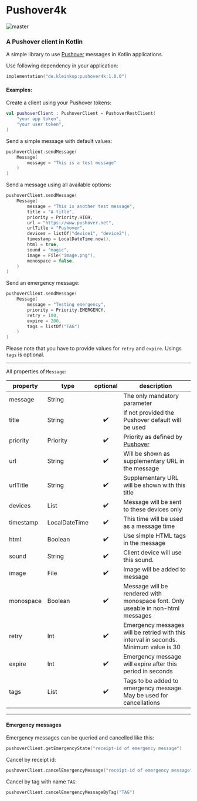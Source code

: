 # Pushover4k

![master](https://github.com/YoouDo/pushover4k/actions/workflows/master.yaml/badge.svg)

### A Pushover client in Kotlin

A simple library to use [Pushover](https://www.pushover.net) messages in Kotlin applications.

Use following dependency in your application:
```kotlin
implementation("de.kleinkop:pushover4k:1.0.0")
```

#### Examples:

Create a client using your Pushover tokens:

```kotlin
val pushoverClient : PushoverClient = PushoverRestClient(
    "your app token",
    "your user token",
)
```

Send a simple message with default values:

```kotlin
pushoverClient.sendMessage(
    Message(
        message = "This is a test message"
    )
)
```

Send a message using all available options: 

```kotlin
pushoverClient.sendMessage(
    Message(
        message = "This is another test message",
        title = "A title",
        priority = Priority.HIGH,
        url = "https://www.pushover.net",
        urlTitle = "Pushover",
        devices = listOf("device1", "device2"),
        timestamp = LocalDateTime.now(),
        html = true,
        sound = "magic",
        image = File("image.png"),
        monospace = false,
    )
)
```

Send an emergency message:
```kotlin
pushoverClient.sendMessage(
    Message(
        message = "Testing emergency",
        priority = Priority.EMERGENCY,
        retry = 100,
        expire = 200,
        tags = listOf("TAG")
    )
)
```
Please note that you have to provide values for `retry` and `expire`. Usings `tags` is optional.

---

All properties of `Message`:

| property  | type          |      optional      | description                                                                            |
|-----------|---------------|:------------------:|----------------------------------------------------------------------------------------|
| message   | String        |                    | The only mandatory parameter                                                           |
| title     | String        | :heavy_check_mark: | If not provided the Pushover default will be used                                      |
| priority  | Priority      | :heavy_check_mark: | Priority as defined by [Pushover](https://pushover.net/api#priority)                   |
| url       | String        | :heavy_check_mark: | Will be shown as supplementary URL in the message                                      |
| urlTitle  | String        | :heavy_check_mark: | Supplementary URL will be shown with this title                                        |
| devices   | List<String>  | :heavy_check_mark: | Message will be sent to these devices only                                             |
| timestamp | LocalDateTime | :heavy_check_mark: | This time will be used as a message time                                               |
| html      | Boolean       | :heavy_check_mark: | Use simple HTML tags in the message                                                    |
| sound     | String        | :heavy_check_mark: | Client device will use this sound.                                                     |
| image     | File          | :heavy_check_mark: | Image will be added to message                                                         |
| monospace | Boolean       | :heavy_check_mark: | Message will be rendered with monospace font. Only useable in non-html messages        |
| retry     | Int           | :heavy_check_mark: | Emergency messages will be retried with this interval in seconds. Minimum value is 30  |
| expire    | Int           | :heavy_check_mark: | Emergency message will expire after this period in seconds                             |
| tags      | List<String>  | :heavy_check_mark: | Tags to be added to emergency message. May be used for cancellations                   |

---
#### Emergency messages

Emergency messages can be queried and cancelled like this:
 ```kotlin
 pushoverClient.getEmergencyState("receipt-id of emergency message")
 ```

Cancel by receipt id:
```kotlin
pushoverClient.cancelEmergencyMessage("receipt-id of emergency message")
```

Cancel by tag with name `TAG`:
```kotlin
pushoverClient.cancelEmergencyMessageByTag("TAG")
```
